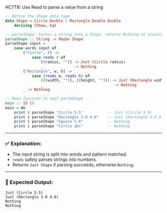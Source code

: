 HC7T8: Use Read to parse a value from a string
```haskell
-- Define the Shape data type
data Shape = Circle Double | Rectangle Double Double
    deriving (Show, Eq)

-- parseShape: Parses a string into a Shape, returns Nothing on invalid input
parseShape :: String -> Maybe Shape
parseShape input =
    case words input of
        ["Circle", r] ->
            case reads r of
                [(radius, "")] -> Just (Circle radius)
                _              -> Nothing
        ["Rectangle", w, h] ->
            case (reads w, reads h) of
                ([(width, "")], [(height, "")]) -> Just (Rectangle width height)
                _                                -> Nothing
        _ -> Nothing

-- Main function to test parseShape
main :: IO ()
main = do
    print $ parseShape "Circle 5.5"           -- Just (Circle 5.5)
    print $ parseShape "Rectangle 3.0 4.0"    -- Just (Rectangle 3.0 4.0)
    print $ parseShape "Square 5.0"           -- Nothing
    print $ parseShape "Circle abc"           -- Nothing
```

---

### ✅ Explanation:

* The input string is split into words and pattern matched.
* `reads` safely parses strings into numbers.
* Returns `Just Shape` if parsing succeeds, otherwise `Nothing`.

---

### 🧪 Expected Output:

```
Just (Circle 5.5)
Just (Rectangle 3.0 4.0)
Nothing
Nothing
```
